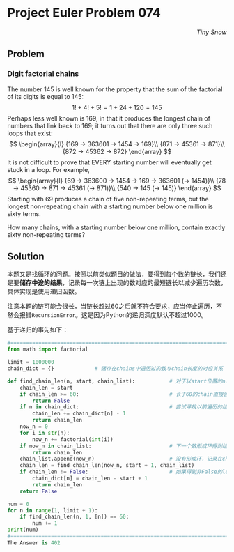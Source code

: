 # Project Euler	Problem 074

<p align="right"><i>Tiny Snow</i></p>



## Problem

### Digit factorial chains

The number 145 is well known for the property that the sum of the factorial of its digits is equal to 145:
$$
1! + 4! + 5! = 1 + 24 + 120 = 145
$$
Perhaps less well known is 169, in that it produces the longest chain of numbers that link back to 169; it turns out that there are only three such loops that exist:
$$
\begin{array}{l}
{169 → 363601 → 1454 → 169}\\
{871 → 45361 → 871}\\
{872 → 45362 → 872}
\end{array}
$$
It is not difficult to prove that EVERY starting number will eventually get stuck in a loop. For example,
$$
\begin{array}{l}
{69 → 363600 → 1454 → 169 → 363601 (→ 1454)}\\
{78 → 45360 → 871 → 45361 (→ 871)}\\
{540 → 145 (→ 145)}
\end{array}
$$
Starting with $69$ produces a chain of five non-repeating terms, but the longest non-repeating chain with a starting number below one million is sixty terms.

How many chains, with a starting number below one million, contain exactly sixty non-repeating terms?



## Solution

本题又是找循环的问题。按照以前类似题目的做法，要得到每个数的链长，我们还是要**储存中途的结果**，记录每一次链上出现的数对应的最短链长以减少遍历次数，具体实现是使用递归函数。

注意本题的链可能会很长，当链长超过60之后就不符合要求，应当停止遍历，不然会报错`RecursionError`。这是因为Python的递归深度默认不超过1000。

基于递归的事先如下：

```python
#=====================================================================================================================Solution
from math import factorial

limit = 1000000
chain_dict = {}             # 储存在chains中遍历过的数与chain长度的对应关系

def find_chain_len(n, start, chain_list):           # 对于以start位置的n开始的chain求len；如果chain_len大于60次返回False
    chain_len = start
    if chain_len >= 60:                             # 长于60的chain直接舍去
        return False
    if n in chain_dict:                             # 尝试寻找以前遍历的结果
        chain_len += chain_dict[n] - 1
        return chain_len
    now_n = 0
    for i in str(n):
        now_n += factorial(int(i))
    if now_n in chain_list:                         # 下一个数形成环得到结果
        return chain_len
    chain_list.append(now_n)                        # 没有形成环，记录在chain中
    chain_len = find_chain_len(now_n, start + 1, chain_list)
    if chain_len != False:                          # 如果得到非False的len结果，将len储存在dict中并返回
        chain_dict[n] = chain_len - start + 1
        return chain_len
    return False

num = 0
for n in range(1, limit + 1):
    if find_chain_len(n, 1, [n]) == 60:
        num += 1
print(num)
#=====================================================================================================================Answer
The Answer is 402
```

